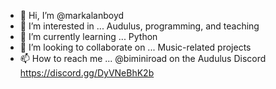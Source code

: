 - 👋 Hi, I’m @markalanboyd
- 👀 I’m interested in ... Audulus, programming, and teaching
- 🌱 I’m currently learning ... Python
- 💞️ I’m looking to collaborate on ... Music-related projects
- 📫 How to reach me ... @biminiroad on the Audulus Discord https://discord.gg/DyVNeBhK2b

<!---
markalanboyd/markalanboyd is a ✨ special ✨ repository because its `README.md` (this file) appears on your GitHub profile.
You can click the Preview link to take a look at your changes.
--->
